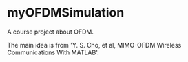 # myOFDMSimulation
A course project about OFDM.

The main idea is from 'Y. S. Cho, et al, MIMO-OFDM Wireless Communications With MATLAB'.
